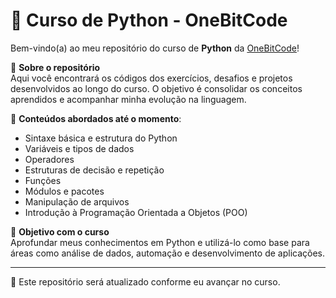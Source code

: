 # 🐍 Curso de Python - OneBitCode

Bem-vindo(a) ao meu repositório do curso de **Python** da [OneBitCode](https://onebitcode.com)!

📘 **Sobre o repositório**  
Aqui você encontrará os códigos dos exercícios, desafios e projetos desenvolvidos ao longo do curso. O objetivo é consolidar os conceitos aprendidos e acompanhar minha evolução na linguagem.

🧠 **Conteúdos abordados até o momento**:
- Sintaxe básica e estrutura do Python
- Variáveis e tipos de dados
- Operadores
- Estruturas de decisão e repetição
- Funções
- Módulos e pacotes
- Manipulação de arquivos
- Introdução à Programação Orientada a Objetos (POO)

🚀 **Objetivo com o curso**  
Aprofundar meus conhecimentos em Python e utilizá-lo como base para áreas como análise de dados, automação e desenvolvimento de aplicações.

---

📁 Este repositório será atualizado conforme eu avançar no curso.

